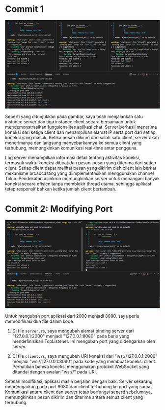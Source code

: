 # Commit 1
![Chat Application Demo](img/commit_1.png)

Seperti yang ditunjukkan pada gambar, saya telah menjalankan satu instance server dan tiga instance client secara bersamaan untuk mendemonstrasikan fungsionalitas aplikasi chat. Server berhasil menerima koneksi dari ketiga client dan menampilkan alamat IP serta port dari setiap koneksi yang masuk. Ketika pesan dikirim dari salah satu client, server akan menerimanya dan langsung menyebarkannya ke semua client yang terhubung, memungkinkan komunikasi real-time antar pengguna.

Log server menampilkan informasi detail tentang aktivitas koneksi, termasuk waktu koneksi dibuat dan pesan-pesan yang diterima dari setiap client. Setiap client dapat melihat pesan yang dikirim oleh client lain berkat mekanisme broadcasting yang diimplementasikan menggunakan channel Tokio. Pendekatan asinkron memungkinkan server untuk menangani banyak koneksi secara efisien tanpa memblokir thread utama, sehingga aplikasi tetap responsif bahkan ketika jumlah client bertambah.

# Commit 2: Modifying Port
![alt text](img/commit_2.png)

Untuk mengubah port aplikasi dari 2000 menjadi 8080, saya perlu memodifikasi dua file dalam kode:

1. Di file `server.rs`, saya mengubah alamat binding server dari "127.0.0.1:2000" menjadi "127.0.0.1:8080" pada baris yang mendefinisikan TcpListener. Ini mengubah port yang didengarkan oleh server.

2. Di file `client.rs`, saya mengubah URI koneksi dari "ws://127.0.0.1:2000" menjadi "ws://127.0.0.1:8080" pada kode yang membuat koneksi client. Perhatikan bahwa koneksi menggunakan protokol WebSocket yang ditandai dengan awalan "ws://" pada URI.

Setelah modifikasi, aplikasi masih berjalan dengan baik. Server sekarang mendengarkan pada port 8080 dan client terhubung ke port yang sama. Komunikasi antara client dan server tetap berfungsi seperti sebelumnya, memungkinkan pesan dikirim dan diterima antara semua client yang terhubung.